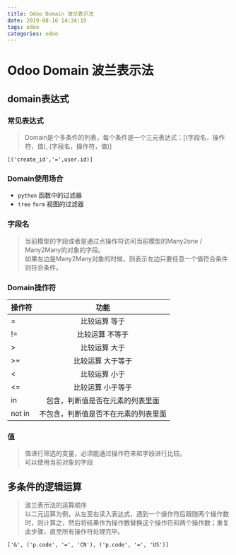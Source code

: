```yaml
---
title: Odoo Domain 波兰表示法
date: 2019-08-16 14:34:19
tags: odoo
categories: odoo
---
```

# Odoo Domain 波兰表示法

## domain表达式

### 常见表达式

> Domain是个多条件的列表，每个条件是一个三元表达式：[(字段名，操作符，值), (字段名，操作符，值)]

`[('create_id','=',user.id)]`

### Domain使用场合

* `python` 函数中的过滤器
* `tree` `form` 视图的过滤器

###  字段名
> 当前模型的字段或者是通过点操作符访问当前模型的Many2one / Many2Many的对象的字段。  
> 如果左边是Many2Many对象的时候，则表示左边只要任意一个值符合条件则符合条件。

### Domain操作符

操作符|功能
--|:--:
=|比较运算 等于
!=|比较运算 不等于
>|比较运算 大于
>=|比较运算 大于等于
<|比较运算 小于
<=|比较运算 小于等于
in|包含，判断值是否在元素的列表里面
not in| 不包含，判断值是否不在元素的列表里面

### 值

> 值进行筛选的变量，必须能通过操作符来和字段进行比较。  
> 可以使用当前对象的字段

## 多条件的逻辑运算
> 波兰表示法的运算顺序  
> 以二元运算为例，从左至右读入表达式，遇到一个操作符后跟随两个操作数时，则计算之，然后将结果作为操作数替换这个操作符和两个操作数；重复此步骤，直至所有操作符处理完毕。

```
['&', ('p.code', '=', 'CN'), ('p.code', '=', 'US')]
```
